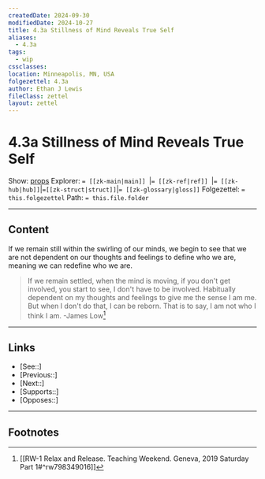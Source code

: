 ```yaml
---
createdDate: 2024-09-30
modifiedDate: 2024-10-27
title: 4.3a Stillness of Mind Reveals True Self
aliases:
  - 4.3a
tags:
  - wip
cssclasses: 
location: Minneapolis, MN, USA
folgezettel: 4.3a
author: Ethan J Lewis
fileClass: zettel
layout: zettel
---
```


# 4.3a Stillness of Mind Reveals True Self

Show: [props](obsidian://adv-uri?vault=ejl-zk&commandid=properties%3Aopen-local)
Explorer: `= [[zk-main|main]] `|`= [[zk-ref|ref]] `|`= [[zk-hub|hub]]`|`=[[zk-struct|struct]]`|`= [[zk-glossary|gloss]]`
Folgezettel: `= this.folgezettel` 
Path: `= this.file.folder`
- - -

## Content

If we remain still within the swirling of our minds, we begin to see that we are not dependent on our thoughts and feelings to define who we are, meaning we can redefine who we are.

> If we remain settled, when the mind is moving, if you don't get involved, you start to see, I don't have to be involved. Habitually dependent on my thoughts and feelings to give me the sense I am me. But when I don't do that, I can be reborn. That is to say, I am not who I think I am.
> -James Low[^1]
- - -

## Links

- [See::]
- [Previous::]
- [Next::]
- [Supports::]
- [Opposes::]
- - -

## Footnotes

[^1]: [[RW-1 Relax and Release. Teaching Weekend. Geneva, 2019 Saturday Part 1#^rw798349016]]